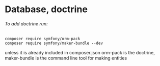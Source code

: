 # Database, doctrine

###### To add doctrine run:
```
composer require symfony/orm-pack
composer require symfony/maker-bundle --dev
```
unless it is already included in composer.json
orm-pack is the doctrine, maker-bundle is the command line tool for making entities
